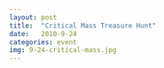 ```yaml
---
layout: post
title:  "Critical Mass Treasure Hunt"
date:   2010-9-24
categories: event
img: 9-24-critical-mass.jpg
---
```

